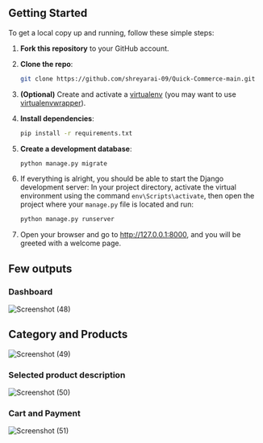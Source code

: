 

## Getting Started  

To get a local copy up and running, follow these simple steps:

1. **Fork this repository** to your GitHub account.

2. **Clone the repo**:
    ```sh
    git clone https://github.com/shreyarai-09/Quick-Commerce-main.git
    ```

3. **(Optional)** Create and activate a [virtualenv](https://virtualenv.pypa.io/) (you may want to use [virtualenvwrapper](http://virtualenvwrapper.readthedocs.org/)).

4. **Install dependencies**:
    ```sh
    pip install -r requirements.txt
    ```

5. **Create a development database**:
    ```sh
    python manage.py migrate
    ```

6. If everything is alright, you should be able to start the Django development server:
   In your project directory, activate the virtual environment using the command `env\Scripts\activate`, then open the project where your `manage.py` file is located and run:
   ```sh
   python manage.py runserver


7. Open your browser and go to http://127.0.0.1:8000, and you will be greeted with a welcome page.



## Few outputs
### Dashboard
![Screenshot (48)](https://github.com/user-attachments/assets/2ba3efad-fe61-4d84-b089-82a32ec94e9b)
## Category and Products
![Screenshot (49)](https://github.com/user-attachments/assets/766cbb9c-e5fd-4485-a1fb-373cb3c9f5ab)
### Selected product description 
![Screenshot (50)](https://github.com/user-attachments/assets/cbf0f0b6-9a48-46e9-901f-bea1128909c3)
### Cart and Payment
![Screenshot (51)](https://github.com/user-attachments/assets/d747ce78-a3ef-4c5b-946c-be183d050a58)








